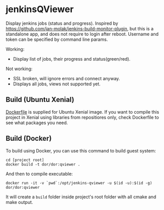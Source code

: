 # jenkinsQViewer
Display jenkins jobs (status and progress).
Inspired by https://github.com/jan-molak/jenkins-build-monitor-plugin, but this is a standalone app, and does not require to login after reboot. Username and token can be specified by command line params.

Working:
* Display list of jobs, their progress and status(green/red).

Not working:
* SSL broken, will ignore errors and connect anyway.
* Displays all jobs, views not supported yet.


## Build (Ubuntu Xenial)

[Dockerfile](Dockerfile) is supplied for Ubuntu Xenial image. If you want to compile this project in Xenial using libraries from repositiores only, check Dockerfile to see what packages you need.

## Build (Docker)

To build using Docker, you can use this command to build guest system:
```
cd [project root]
docker build -t dor/dor:qviewer .
```
And then to compile executable:
```
docker run -it -v `pwd`:/opt/jenkins-qviewer -u $(id -u):$(id -g) dor/dor:qviewer
```
It will create a `build` folder inside project's root folder with all cmake and make output.
